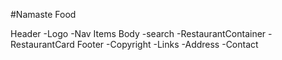 
#Namaste Food

 Header
     -Logo
     -Nav Items
 Body
     -search
     -RestaurantContainer
         -RestaurantCard
 Footer
     -Copyright
     -Links
     -Address
     -Contact
